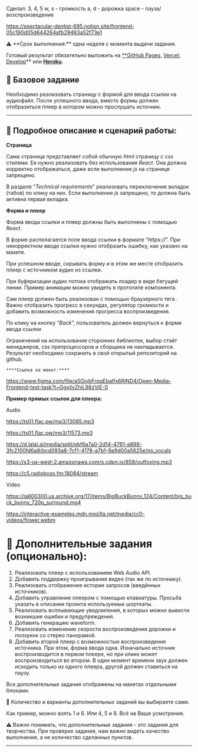 Сделал: 3, 4, 5
w, s - громкость
a, d - дорожка
space - пауза/возспроизведение 

https://spectacular-dentist-695.notion.site/frontend-05c190d05d644264afb29463a52f73e1

<aside>
⚠️ **Срок выполнения:** одна неделя с момента выдачи задания.

Готовый результат обязательно выложить на [**GitHub Pages](https://pages.github.com/), [Vercel: Develop](https://vercel.com/)** или **[Heroku](https://www.heroku.com/).**

</aside>

## 👀 ****Базовое задание****

Необходимо реализовать страницу с формой для ввода ссылки на аудиофайл. После успешного ввода, вместо формы должен отобразиться плеер в котором можно прослушать источник.

---

## 💭 ****Подробное описание и сценарий работы:****

****Страница****

Сама страница представляет собой обычную *html* страницу с *css* стилями. Ее нужно реализовать без использования *React*. Она должна корректно отображаться, даже если выполнение *js* на странице запрещено.

В разделе “*Technical requirements*” реализовать переключение вкладок (табов) по клику на них. Если выполнение *js* запрещено, то должна быть активна первая вкладка.

****Форма и плеер****

Форма ввода ссылки и плеер должны быть выполнены с помощью *React*.

В форме располагается поле ввода ссылки в формате “*https://*”. При некорректном вводе ссылки нужно отобразить ошибку, как указано на макете.

При успешном вводе, скрывать форму и в этом же месте отобразить плеер с источником аудио из ссылки.

При буферизации аудио потока отображать лоадер в виде бегущей линии. Пример анимации можно увидеть в прототипе компонента.

Сам плеер должен быть реализован с помощью браузерного тега *<audio/>*. Важно отобразить прогресс в секундах, регулятор громкости и добавить возможность изменения прогресса воспроизведения.

По клику на кнопку “*Back*”, пользователь должен вернуться к форме ввода ссылки

Ограничений на использование сторонних библиотек, выбор стэйт менеджеров, css препроцессоров и сборщика не накладывается. Результат необходимо сохранить в свой открытый репозиторий на github.

    ****Ссылка на макет:****

https://www.figma.com/file/a5GiybFrpqEbalfx6RjND4/Open-Media-Frontend-test-task?t=GgxilvZhiL98zVjE-0

****Пример прямых ссылок для плеера:****

Audio

https://ts01.flac.pw/mp3/13085.mp3

https://ts01.flac.pw/mp3/11573.mp3

https://d.lalal.ai/media/split/ebf6a7a0-2d14-4761-a898-3fc2100fd6a8/bcd093a8-7cf1-4178-a7b1-9a9d00a5625e/no_vocals

https://s3-us-west-2.amazonaws.com/s.cdpn.io/858/outfoxing.mp3

https://c5.radioboss.fm:18084/stream

Video

https://ia800300.us.archive.org/17/items/BigBuckBunny_124/Content/big_buck_bunny_720p_surround.mp4

https://interactive-examples.mdn.mozilla.net/media/cc0-videos/flower.webm

# 🛫 ****Дополнительные задания (опционально):****

1. Реализовать плеер с использованием Web Audio API.
2. Добавить поддержку проигрывания видео (так же по источнику).
3. Реализовать отображение истории запросов (введённых источников).
4. Добавить управление плеером с помощью клавиатуры. Просьба указать в описании проекта используемые шорткаты.
5. Реализовать всплывающие уведомления, в которых можно вывести возникшие ошибки и предупреждения.
6. Добавить генерацию waveform.
7. Реализовать изменение скорости воспроизведения дорожки и ползунок со стерео панорамой.
8. Добавить второй плеер с возможностью воспроизведения источника. При этом, форма ввода одна. Изначально источник воспроизводится в первом плеере, но при клике может воспроизводиться во втором. В один момент времени звук должен исходить только из одного плеера, другой должен ставиться на паузу.

Все дополнительные задания отображены на макетах отдельными блоками.

<aside>
📌 Количество и варианты дополнительных заданий вы выбираете сами.

Как пример, можно взять 1 и 6. Или 4, 5 и 8. Всё на Ваше усмотрение.

</aside>

<aside>
⚠️ Важно понимать, что дополнительные задания - это задания для творчества. При проверке задания, нам важно видеть качество выполнения, а не количество сделанных пунктов.

</aside>

---